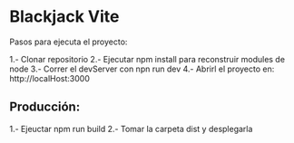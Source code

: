 # Blackjack Vite

Pasos para ejecuta el proyecto:

1.- Clonar repositorio
2.- Ejecutar npm install para reconstruir modules de node
3.- Correr el devServer con npn run dev
4.- Abrirl el proyecto en: http://localHost:3000


## Producción:

1.- Ejeuctar npm run build
2.- Tomar la carpeta dist y desplegarla
